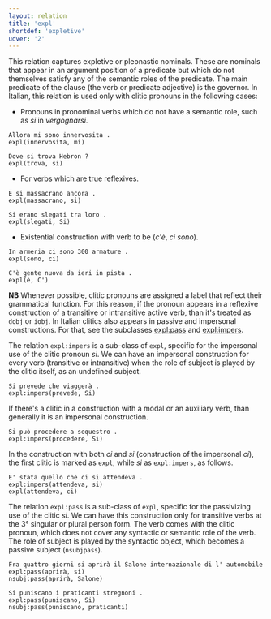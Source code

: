 ```yaml
---
layout: relation
title: 'expl'
shortdef: 'expletive'
udver: '2'
---
```


This relation captures expletive or pleonastic nominals. These are nominals that appear in an argument position of a predicate but which do not themselves satisfy any of the semantic roles of the predicate. The main predicate of the clause (the verb or predicate adjective) is the governor. 
In Italian, this relation is used only with clitic pronouns in the following cases:

*	Pronouns in pronominal verbs which do not have a semantic role, such as *si* in *vergognarsi*.

~~~ sdparse
Allora mi sono innervosita .
expl(innervosita, mi)
~~~
~~~ sdparse
Dove si trova Hebron ?
expl(trova, si)
~~~

* For verbs which are true reflexives.

~~~ sdparse
E si massacrano ancora .
expl(massacrano, si)
~~~
~~~ sdparse
Si erano slegati tra loro .
expl(slegati, Si)
~~~

*	Existential construction with verb to be (*c'è*, *ci sono*).

~~~ sdparse
In armeria ci sono 300 armature .
expl(sono, ci)
~~~
~~~ sdparse
C'è gente nuova da ieri in pista .
expl(è, C')
~~~

**NB** Whenever possible, clitic pronouns are assigned a label that reflect their grammatical function. For this reason, if the pronoun appears in a reflexive construction of a transitive or intransitive active verb, than it's treated as <code>dobj</code> or <code>iobj</code>. 
In Italian clitics also appears in passive and impersonal constructions. For that, see the subclasses [expl:pass]() and [expl:impers]().


The relation <code>expl:impers</code> is a sub-class of <code>expl</code>, specific for the impersonal use of the clitic pronoun *si*. We can have an impersonal construction for every verb (transitive or intransitive) when the role of subject is played by the clitic itself, as an undefined subject.

~~~ sdparse
Si prevede che viaggerà .
expl:impers(prevede, Si)
~~~

If there's a clitic in a construction with a modal or an auxiliary verb, than generally it is an impersonal construction. 

~~~ sdparse
Si può procedere a sequestro .
expl:impers(procedere, Si)
~~~

In the construction with both *ci* and *si* (construction of the impersonal *ci*), the first clitic is marked as <code>expl</code>, while *si* as <code>expl:impers</code>, as follows.  

~~~ sdparse
E' stata quello che ci si attendeva .
expl:impers(attendeva, si)
expl(attendeva, ci)
~~~

The relation <code>expl:pass</code> is a sub-class of <code>expl</code>, specific for the passivizing use of the clitic *si*. We can have this construction only for transitive verbs at the 3° singular or plural person form. The verb comes with the clitic pronoun, which does not cover any syntactic or semantic role of the verb. The role of subject is played by the syntactic object, which becomes a passive subject (<code>nsubjpass</code>).

~~~ sdparse
Fra quattro giorni si aprirà il Salone internazionale di l' automobile
expl:pass(aprirà, si)
nsubj:pass(aprirà, Salone)
~~~
~~~ sdparse
Si puniscano i praticanti stregnoni .
expl:pass(puniscano, Si)
nsubj:pass(puniscano, praticanti)
~~~
<!-- Interlanguage links updated Pá kvě 14 11:09:04 CEST 2021 -->
